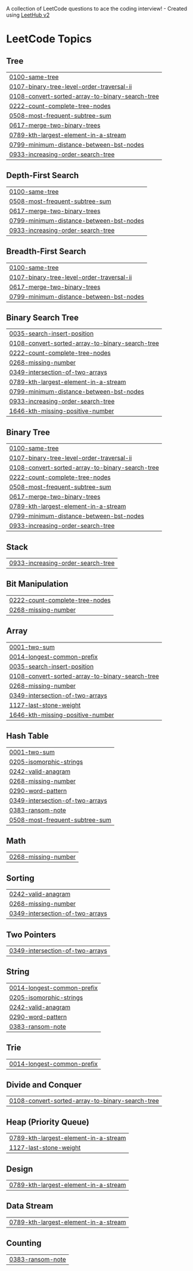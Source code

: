 A collection of LeetCode questions to ace the coding interview! - Created using [LeetHub v2](https://github.com/arunbhardwaj/LeetHub-2.0)
<!---LeetCode Topics Start-->
# LeetCode Topics
## Tree
|  |
| ------- |
| [0100-same-tree](https://github.com/lshyun955/CodingTest/tree/master/0100-same-tree) |
| [0107-binary-tree-level-order-traversal-ii](https://github.com/lshyun955/CodingTest/tree/master/0107-binary-tree-level-order-traversal-ii) |
| [0108-convert-sorted-array-to-binary-search-tree](https://github.com/lshyun955/CodingTest/tree/master/0108-convert-sorted-array-to-binary-search-tree) |
| [0222-count-complete-tree-nodes](https://github.com/lshyun955/CodingTest/tree/master/0222-count-complete-tree-nodes) |
| [0508-most-frequent-subtree-sum](https://github.com/lshyun955/CodingTest/tree/master/0508-most-frequent-subtree-sum) |
| [0617-merge-two-binary-trees](https://github.com/lshyun955/CodingTest/tree/master/0617-merge-two-binary-trees) |
| [0789-kth-largest-element-in-a-stream](https://github.com/lshyun955/CodingTest/tree/master/0789-kth-largest-element-in-a-stream) |
| [0799-minimum-distance-between-bst-nodes](https://github.com/lshyun955/CodingTest/tree/master/0799-minimum-distance-between-bst-nodes) |
| [0933-increasing-order-search-tree](https://github.com/lshyun955/CodingTest/tree/master/0933-increasing-order-search-tree) |
## Depth-First Search
|  |
| ------- |
| [0100-same-tree](https://github.com/lshyun955/CodingTest/tree/master/0100-same-tree) |
| [0508-most-frequent-subtree-sum](https://github.com/lshyun955/CodingTest/tree/master/0508-most-frequent-subtree-sum) |
| [0617-merge-two-binary-trees](https://github.com/lshyun955/CodingTest/tree/master/0617-merge-two-binary-trees) |
| [0799-minimum-distance-between-bst-nodes](https://github.com/lshyun955/CodingTest/tree/master/0799-minimum-distance-between-bst-nodes) |
| [0933-increasing-order-search-tree](https://github.com/lshyun955/CodingTest/tree/master/0933-increasing-order-search-tree) |
## Breadth-First Search
|  |
| ------- |
| [0100-same-tree](https://github.com/lshyun955/CodingTest/tree/master/0100-same-tree) |
| [0107-binary-tree-level-order-traversal-ii](https://github.com/lshyun955/CodingTest/tree/master/0107-binary-tree-level-order-traversal-ii) |
| [0617-merge-two-binary-trees](https://github.com/lshyun955/CodingTest/tree/master/0617-merge-two-binary-trees) |
| [0799-minimum-distance-between-bst-nodes](https://github.com/lshyun955/CodingTest/tree/master/0799-minimum-distance-between-bst-nodes) |
## Binary Search Tree
|  |
| ------- |
| [0035-search-insert-position](https://github.com/lshyun955/CodingTest/tree/master/0035-search-insert-position) |
| [0108-convert-sorted-array-to-binary-search-tree](https://github.com/lshyun955/CodingTest/tree/master/0108-convert-sorted-array-to-binary-search-tree) |
| [0222-count-complete-tree-nodes](https://github.com/lshyun955/CodingTest/tree/master/0222-count-complete-tree-nodes) |
| [0268-missing-number](https://github.com/lshyun955/CodingTest/tree/master/0268-missing-number) |
| [0349-intersection-of-two-arrays](https://github.com/lshyun955/CodingTest/tree/master/0349-intersection-of-two-arrays) |
| [0789-kth-largest-element-in-a-stream](https://github.com/lshyun955/CodingTest/tree/master/0789-kth-largest-element-in-a-stream) |
| [0799-minimum-distance-between-bst-nodes](https://github.com/lshyun955/CodingTest/tree/master/0799-minimum-distance-between-bst-nodes) |
| [0933-increasing-order-search-tree](https://github.com/lshyun955/CodingTest/tree/master/0933-increasing-order-search-tree) |
| [1646-kth-missing-positive-number](https://github.com/lshyun955/CodingTest/tree/master/1646-kth-missing-positive-number) |
## Binary Tree
|  |
| ------- |
| [0100-same-tree](https://github.com/lshyun955/CodingTest/tree/master/0100-same-tree) |
| [0107-binary-tree-level-order-traversal-ii](https://github.com/lshyun955/CodingTest/tree/master/0107-binary-tree-level-order-traversal-ii) |
| [0108-convert-sorted-array-to-binary-search-tree](https://github.com/lshyun955/CodingTest/tree/master/0108-convert-sorted-array-to-binary-search-tree) |
| [0222-count-complete-tree-nodes](https://github.com/lshyun955/CodingTest/tree/master/0222-count-complete-tree-nodes) |
| [0508-most-frequent-subtree-sum](https://github.com/lshyun955/CodingTest/tree/master/0508-most-frequent-subtree-sum) |
| [0617-merge-two-binary-trees](https://github.com/lshyun955/CodingTest/tree/master/0617-merge-two-binary-trees) |
| [0789-kth-largest-element-in-a-stream](https://github.com/lshyun955/CodingTest/tree/master/0789-kth-largest-element-in-a-stream) |
| [0799-minimum-distance-between-bst-nodes](https://github.com/lshyun955/CodingTest/tree/master/0799-minimum-distance-between-bst-nodes) |
| [0933-increasing-order-search-tree](https://github.com/lshyun955/CodingTest/tree/master/0933-increasing-order-search-tree) |
## Stack
|  |
| ------- |
| [0933-increasing-order-search-tree](https://github.com/lshyun955/CodingTest/tree/master/0933-increasing-order-search-tree) |
## Bit Manipulation
|  |
| ------- |
| [0222-count-complete-tree-nodes](https://github.com/lshyun955/CodingTest/tree/master/0222-count-complete-tree-nodes) |
| [0268-missing-number](https://github.com/lshyun955/CodingTest/tree/master/0268-missing-number) |
## Array
|  |
| ------- |
| [0001-two-sum](https://github.com/lshyun955/CodingTest/tree/master/0001-two-sum) |
| [0014-longest-common-prefix](https://github.com/lshyun955/CodingTest/tree/master/0014-longest-common-prefix) |
| [0035-search-insert-position](https://github.com/lshyun955/CodingTest/tree/master/0035-search-insert-position) |
| [0108-convert-sorted-array-to-binary-search-tree](https://github.com/lshyun955/CodingTest/tree/master/0108-convert-sorted-array-to-binary-search-tree) |
| [0268-missing-number](https://github.com/lshyun955/CodingTest/tree/master/0268-missing-number) |
| [0349-intersection-of-two-arrays](https://github.com/lshyun955/CodingTest/tree/master/0349-intersection-of-two-arrays) |
| [1127-last-stone-weight](https://github.com/lshyun955/CodingTest/tree/master/1127-last-stone-weight) |
| [1646-kth-missing-positive-number](https://github.com/lshyun955/CodingTest/tree/master/1646-kth-missing-positive-number) |
## Hash Table
|  |
| ------- |
| [0001-two-sum](https://github.com/lshyun955/CodingTest/tree/master/0001-two-sum) |
| [0205-isomorphic-strings](https://github.com/lshyun955/CodingTest/tree/master/0205-isomorphic-strings) |
| [0242-valid-anagram](https://github.com/lshyun955/CodingTest/tree/master/0242-valid-anagram) |
| [0268-missing-number](https://github.com/lshyun955/CodingTest/tree/master/0268-missing-number) |
| [0290-word-pattern](https://github.com/lshyun955/CodingTest/tree/master/0290-word-pattern) |
| [0349-intersection-of-two-arrays](https://github.com/lshyun955/CodingTest/tree/master/0349-intersection-of-two-arrays) |
| [0383-ransom-note](https://github.com/lshyun955/CodingTest/tree/master/0383-ransom-note) |
| [0508-most-frequent-subtree-sum](https://github.com/lshyun955/CodingTest/tree/master/0508-most-frequent-subtree-sum) |
## Math
|  |
| ------- |
| [0268-missing-number](https://github.com/lshyun955/CodingTest/tree/master/0268-missing-number) |
## Sorting
|  |
| ------- |
| [0242-valid-anagram](https://github.com/lshyun955/CodingTest/tree/master/0242-valid-anagram) |
| [0268-missing-number](https://github.com/lshyun955/CodingTest/tree/master/0268-missing-number) |
| [0349-intersection-of-two-arrays](https://github.com/lshyun955/CodingTest/tree/master/0349-intersection-of-two-arrays) |
## Two Pointers
|  |
| ------- |
| [0349-intersection-of-two-arrays](https://github.com/lshyun955/CodingTest/tree/master/0349-intersection-of-two-arrays) |
## String
|  |
| ------- |
| [0014-longest-common-prefix](https://github.com/lshyun955/CodingTest/tree/master/0014-longest-common-prefix) |
| [0205-isomorphic-strings](https://github.com/lshyun955/CodingTest/tree/master/0205-isomorphic-strings) |
| [0242-valid-anagram](https://github.com/lshyun955/CodingTest/tree/master/0242-valid-anagram) |
| [0290-word-pattern](https://github.com/lshyun955/CodingTest/tree/master/0290-word-pattern) |
| [0383-ransom-note](https://github.com/lshyun955/CodingTest/tree/master/0383-ransom-note) |
## Trie
|  |
| ------- |
| [0014-longest-common-prefix](https://github.com/lshyun955/CodingTest/tree/master/0014-longest-common-prefix) |
## Divide and Conquer
|  |
| ------- |
| [0108-convert-sorted-array-to-binary-search-tree](https://github.com/lshyun955/CodingTest/tree/master/0108-convert-sorted-array-to-binary-search-tree) |
## Heap (Priority Queue)
|  |
| ------- |
| [0789-kth-largest-element-in-a-stream](https://github.com/lshyun955/CodingTest/tree/master/0789-kth-largest-element-in-a-stream) |
| [1127-last-stone-weight](https://github.com/lshyun955/CodingTest/tree/master/1127-last-stone-weight) |
## Design
|  |
| ------- |
| [0789-kth-largest-element-in-a-stream](https://github.com/lshyun955/CodingTest/tree/master/0789-kth-largest-element-in-a-stream) |
## Data Stream
|  |
| ------- |
| [0789-kth-largest-element-in-a-stream](https://github.com/lshyun955/CodingTest/tree/master/0789-kth-largest-element-in-a-stream) |
## Counting
|  |
| ------- |
| [0383-ransom-note](https://github.com/lshyun955/CodingTest/tree/master/0383-ransom-note) |
<!---LeetCode Topics End-->